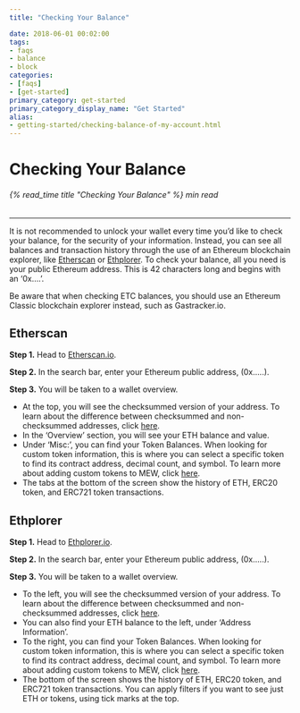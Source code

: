 ```yaml
---
title: "Checking Your Balance"

date: 2018-06-01 00:02:00
tags:
- faqs
- balance
- block
categories:
- [faqs]
- [get-started]
primary_category: get-started
primary_category_display_name: "Get Started"
alias:
- getting-started/checking-balance-of-my-account.html
---
```


# __Checking Your Balance__
###### {% read_time title "Checking Your Balance" %} min read
***

It is not recommended to unlock your wallet every time you’d like to check your balance, for the security of your information. Instead, you can see all balances and transaction history through the use of an Ethereum blockchain explorer, like [Etherscan][etherscan] or [Ethplorer][ethplorer]. To check your balance, all you need is your public Ethereum address. This is 42 characters long and begins with an ‘0x….’.

Be aware that when checking ETC balances, you should use an Ethereum Classic blockchain explorer instead, such as Gastracker.io.



## __Etherscan__

**Step 1.** Head to [Etherscan.io][etherscan]. 

**Step 2.** In the search bar, enter your Ethereum public address, (0x…..).

**Step 3.** You will be taken to a wallet overview. 
* At the top, you will see the checksummed version of your address. To learn about the difference between checksummed and non-checksummed addresses, click [here][checkSum].
* In the ‘Overview’ section, you will see your ETH balance and value.
* Under ‘Misc:’, you can find your Token Balances. When looking for custom token information, this is where you can select a specific token to find its contract address, decimal count, and symbol. To learn more about adding custom tokens to MEW, click [here][customTokens].
* The tabs at the bottom of the screen show the history of ETH, ERC20 token, and ERC721 token transactions.



## __Ethplorer__

**Step 1.** Head to [Ethplorer.io][ethplorer].

**Step 2.** In the search bar, enter your Ethereum public address, (0x…..).

**Step 3.** You will be taken to a wallet overview.

* To the left, you will see the checksummed version of your address. To learn about the difference between checksummed and non-checksummed addresses, click [here][checkSum].
* You can also find your ETH balance to the left, under ‘Address Information’.
* To the right, you can find your Token Balances. When looking for custom token information, this is where you can select a specific token to find its contract address, decimal count, and symbol. To learn more about adding custom tokens to MEW, click [here][customTokens].
* The bottom of the screen shows the history of ETH, ERC20 token, and ERC721 token transactions. You can apply filters if you want to see just ETH or tokens, using tick marks at the top.


[etherscan]: https://etherscan.io
[ethplorer]: https://ethplorer.io
[customTokens]: /@@@@@@/tokens/how-to-add-custom-token/
[checkSum]: /@@@@@@/common-issues/not-checksummed/